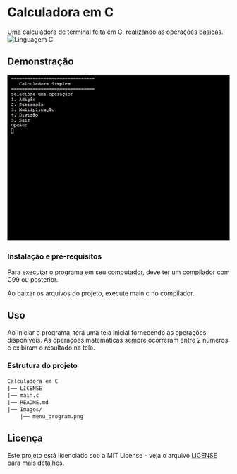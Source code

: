 # Calculadora em C
Uma calculadora de terminal feita em C, realizando as operações básicas.
![Linguagem C](https://img.shields.io/badge/C-00599C?style=for-the-badge&logo=c&logoColor=white)

## Demonstração

![Demonstração do app](images/menu_program.png)

### Instalação e pré-requisitos

Para executar o programa em seu computador, deve ter um compilador com C99 ou posterior.

Ao baixar os arquivos do projeto, execute main.c no compilador.

## Uso

Ao iniciar o programa, terá uma tela inicial fornecendo as operações disponíveis. As operações matemáticas sempre ocorreram entre 2 números e exibiram o resultado na tela.

### Estrutura do projeto

```
Calculadora em C
|── LICENSE
|── main.c
|── README.md
|── Images/
    |── menu_program.png
```


## Licença  
Este projeto está licenciado sob a MIT License - veja o arquivo [LICENSE](LICENSE) para mais detalhes.  